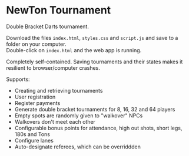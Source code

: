 # NewTon Tournament

Double Bracket Darts tournament.

Download the files `index.html`, `styles.css` and `script.js` and save to a folder on your computer.   
Double-click on `index.html` and the web app is running.

Completely self-contained. Saving tournaments and their states makes it resilient to browser/computer crashes.

Supports:
- Creating and retrieving tournaments
- User registration
- Register payments
- Generate double bracket tournaments for 8, 16, 32 and 64 players
- Empty spots are randomly given to "walkover" NPCs
- Walkovers don't meet each other
- Configurable bonus points for attendance, high out shots, short legs, 180s and Tons
- Configure lanes
- Auto-designate referees, which can be overriddden
